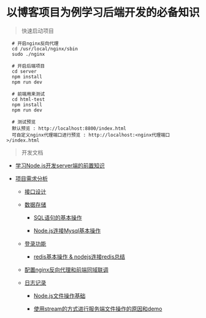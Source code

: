 # 以博客项目为例学习后端开发的必备知识

> 快速启动项目

  ```
    # 开启nginx反向代理
    cd /usr/local/nginx/sbin
    sudo ./nginx

    # 开启后端项目
    cd server
    npm install
    npm run dev

    # 前端用来测试
    cd html-test
    npm install
    npm run dev

    # 测试预览
    默认预览 : http://localhost:8800/index.html
    可自定义nginx代理端口进行预览 : http://localhost:<nginx代理端口>/index.html
  ```

> 开发文档

- [学习Node.js开发server端的前置知识](https://blog.csdn.net/Brannua/article/details/105087923)

- [项目需求分析](https://blog.csdn.net/Brannua/article/details/105157351)

  - [接口设计](https://blog.csdn.net/Brannua/article/details/105157405)

  - [数据存储](https://blog.csdn.net/Brannua/article/details/105157460)

    - [SQL语句的基本操作](https://blog.csdn.net/Brannua/article/details/104652438)

    - [Node.js连接Mysql基本操作](https://blog.csdn.net/Brannua/article/details/104655696)

  - [登录功能](https://blog.csdn.net/Brannua/article/details/105157696)

    - [redis基本操作 & nodejs连接redis总结](https://blog.csdn.net/Brannua/article/details/105068265)

  - [配置nginx反向代理和前端同域联调](https://blog.csdn.net/Brannua/article/details/105156821)

  - [日志记录](https://blog.csdn.net/Brannua/article/details/105166088)

    - [Node.js文件操作基础](https://blog.csdn.net/Brannua/article/details/105139779)

    - [使用stream的方式进行服务端文件操作的原因和demo](https://blog.csdn.net/Brannua/article/details/105141050)
    